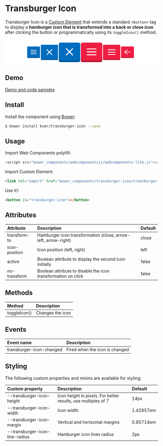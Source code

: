 # Transburger Icon

Transburger Icon is a [Custom Element](http://webcomponents.org/articles/introduction-to-custom-elements/) that extends a standard `<button>` tag to display a **hamburger icon that is transformed into a back or close icon** after clicking the button or programmatically using its `toggleIcon()` method.

![Transburger Icon Demos](transburger-icon-demos.gif)

## Demo

[Demo and code samples](http://)

## Install

Install the component using [Bower](http://bower.io/):

```bash
$ bower install kcmr/transburger-icon --save
```

## Usage

Import Web Components polyfill:

```js
<script src="bower_components/webcomponentsjs/webcomponents-lite.js"></script>
```

Import Custom Element:

```html
<link rel="import" href="bower_components/transburger-icon/transburger-icon.html"> 
```

Use it!:

```html
<button is="transburger-icon"></button>
```

## Attributes

| Attribute | Description | Default |
|:----------|:------------|:--------|
| transform-to | Hamburger icon transformation (close, arrow-left, arrow-right) | close |
| icon-position | Icon position (left, right) | left |
| active | Boolean attribute to display the second icon initially | false |
| no-transform | Boolean attribute to disable the icon transformation on click | false |

## Methods

| Method | Description |
|:-------|:------------|
| toggleIcon() | Changes the icon |

## Events

| Event name | Description |
|:-----------|:------------|
| transburger-icon-changed | Fired when the icon is changed |

## Styling

The following custom properties and mixins are available for styling:

| Custom property                | Description                                                    | Default        |
|:-------------------------------|:---------------------------------------------------------------| :--------------|
| --transburger-icon-height      | Icon height in pixels. For better results, use multiples of 7  | 14px           |
| --transburger-icon-width       | Icon width                                                     | 1.42857em      |
| --transburger-icon-margin      | Vertical and horizontal margins                                | 0.85714em      |
| --transburger-icon-line-radius | Hamburger icon lines radius                                    | 2px            |
